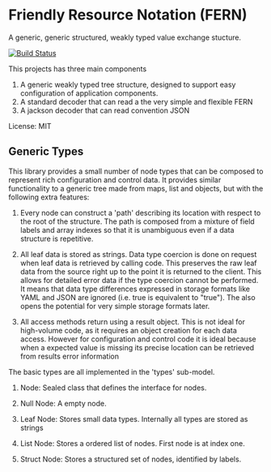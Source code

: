 # Friendly Resource Notation (FERN)
A generic, generic structured, weakly typed value exchange stucture.

[![Build Status](https://travis-ci.org/rimasu/fern-kt.png?branch=master)](https://travis-ci.org/rimasu/node)

This projects has three main components
1. A generic weakly typed tree structure, designed to support easy
configuration of application components.
2. A standard decoder that can read a the very simple and
flexible FERN
3. A jackson decoder that can read convention JSON

License: MIT

## Generic Types

This library provides a small number of node types that can be composed to represent
rich configuration and control data.  It provides similar functionality to a
generic tree made from maps, list and objects, but with the following extra features:

1) Every node can construct a 'path' describing its location with respect to
the root of the structure. The path is composed from a mixture of field labels
and array indexes so that it is unambiguous even if a data structure is repetitive.

2) All leaf data is stored as strings. Data type coercion is done on request when
leaf data is retrieved by calling code. This preserves the raw leaf data from the source
right up to the point it is returned to the client. This allows for detailed
error data if the type coercion cannot be performed. It means that data type differences
expressed in storage formats like YAML and JSON are ignored (i.e. true is
equivalent to "true"). The also opens the potential for very simple storage formats later.

3) All access methods return using a result object. This is not ideal for high-volume
code, as it requires an object creation for each data access.  However for configuration
and control code it is ideal because when a expected value is missing its precise
location can be retrieved from results error information

The basic types are all implemented in the 'types' sub-model.

1) Node: Sealed class that defines the interface for nodes.

2) Null Node: A empty node.

3) Leaf Node: Stores small data types. Internally all types are stored as strings

4) List Node: Stores a ordered list of nodes. First node is at index one.

5) Struct Node: Stores a structured set of nodes, identified by labels.
